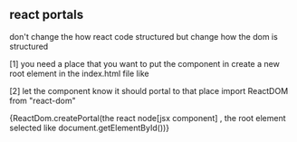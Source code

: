 ## react portals 
don't change the how react code structured but change how the dom is structured 

[1] you need a place that you want to put the component in 
  create a new root element in the index.html file like 
  <div id="backdrop-root"></div>

[2] let the component know it should portal to that place
  import ReactDOM from "react-dom"

  {ReactDom.createPortal(the react node[jsx component] , the root element selected like document.getElementById())}
